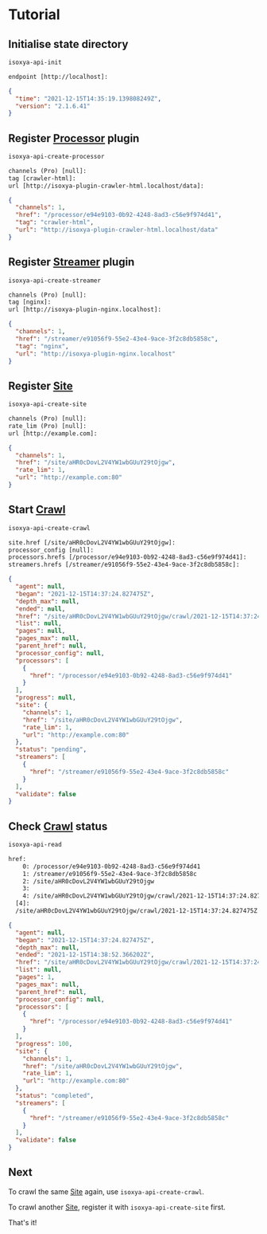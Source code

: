 # Tutorial


## Initialise state directory

```sh
isoxya-api-init
```

```txt
endpoint [http://localhost]: 
```

```json
{
  "time": "2021-12-15T14:35:19.139808249Z",
  "version": "2.1.6.41"
}
```


## Register [Processor](Endpoints/Processor.md) plugin

```sh
isoxya-api-create-processor
```

```txt
channels (Pro) [null]: 
tag [crawler-html]: 
url [http://isoxya-plugin-crawler-html.localhost/data]: 
```

```json
{
  "channels": 1,
  "href": "/processor/e94e9103-0b92-4248-8ad3-c56e9f974d41",
  "tag": "crawler-html",
  "url": "http://isoxya-plugin-crawler-html.localhost/data"
}
```


## Register [Streamer](Endpoints/Streamer.md) plugin

```sh
isoxya-api-create-streamer
```

```txt
channels (Pro) [null]: 
tag [nginx]: 
url [http://isoxya-plugin-nginx.localhost]: 
```

```json
{
  "channels": 1,
  "href": "/streamer/e91056f9-55e2-43e4-9ace-3f2c8db5858c",
  "tag": "nginx",
  "url": "http://isoxya-plugin-nginx.localhost"
}
```


## Register [Site](Endpoints/Site.md)

```sh
isoxya-api-create-site
```

```txt
channels (Pro) [null]: 
rate_lim (Pro) [null]: 
url [http://example.com]: 
```

```json
{
  "channels": 1,
  "href": "/site/aHR0cDovL2V4YW1wbGUuY29tOjgw",
  "rate_lim": 1,
  "url": "http://example.com:80"
}
```


## Start [Crawl](Endpoints/Crawl.md)

```sh
isoxya-api-create-crawl
```

```txt
site.href [/site/aHR0cDovL2V4YW1wbGUuY29tOjgw]: 
processor_config [null]: 
processors.hrefs [/processor/e94e9103-0b92-4248-8ad3-c56e9f974d41]: 
streamers.hrefs [/streamer/e91056f9-55e2-43e4-9ace-3f2c8db5858c]: 
```

```json
{
  "agent": null,
  "began": "2021-12-15T14:37:24.827475Z",
  "depth_max": null,
  "ended": null,
  "href": "/site/aHR0cDovL2V4YW1wbGUuY29tOjgw/crawl/2021-12-15T14:37:24.827475Z",
  "list": null,
  "pages": null,
  "pages_max": null,
  "parent_href": null,
  "processor_config": null,
  "processors": [
    {
      "href": "/processor/e94e9103-0b92-4248-8ad3-c56e9f974d41"
    }
  ],
  "progress": null,
  "site": {
    "channels": 1,
    "href": "/site/aHR0cDovL2V4YW1wbGUuY29tOjgw",
    "rate_lim": 1,
    "url": "http://example.com:80"
  },
  "status": "pending",
  "streamers": [
    {
      "href": "/streamer/e91056f9-55e2-43e4-9ace-3f2c8db5858c"
    }
  ],
  "validate": false
}
```


## Check [Crawl](Endpoints/Crawl.md) status

```sh
isoxya-api-read
```

```txt
href:
    0: /processor/e94e9103-0b92-4248-8ad3-c56e9f974d41
    1: /streamer/e91056f9-55e2-43e4-9ace-3f2c8db5858c
    2: /site/aHR0cDovL2V4YW1wbGUuY29tOjgw
    3: 
    4: /site/aHR0cDovL2V4YW1wbGUuY29tOjgw/crawl/2021-12-15T14:37:24.827475Z
  [4]:
  /site/aHR0cDovL2V4YW1wbGUuY29tOjgw/crawl/2021-12-15T14:37:24.827475Z
```

```json
{
  "agent": null,
  "began": "2021-12-15T14:37:24.827475Z",
  "depth_max": null,
  "ended": "2021-12-15T14:38:52.366202Z",
  "href": "/site/aHR0cDovL2V4YW1wbGUuY29tOjgw/crawl/2021-12-15T14:37:24.827475Z",
  "list": null,
  "pages": 1,
  "pages_max": null,
  "parent_href": null,
  "processor_config": null,
  "processors": [
    {
      "href": "/processor/e94e9103-0b92-4248-8ad3-c56e9f974d41"
    }
  ],
  "progress": 100,
  "site": {
    "channels": 1,
    "href": "/site/aHR0cDovL2V4YW1wbGUuY29tOjgw",
    "rate_lim": 1,
    "url": "http://example.com:80"
  },
  "status": "completed",
  "streamers": [
    {
      "href": "/streamer/e91056f9-55e2-43e4-9ace-3f2c8db5858c"
    }
  ],
  "validate": false
}
```


## Next

To crawl the same [Site](Endpoints/Site.md) again, use `isoxya-api-create-crawl`.

To crawl another [Site](Endpoints/Site.md), register it with `isoxya-api-create-site` first.

That's it!
